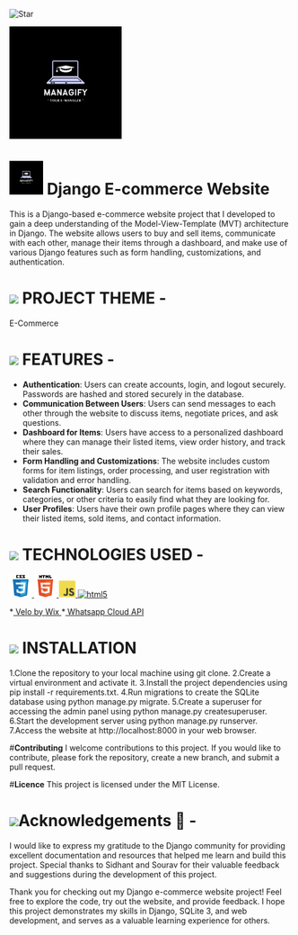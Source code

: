 ![Star ](https://img.shields.io/static/v1?label=%F0%9F%8C%9F&message=Always%20Useful&style=style=flat&color=BC4E99)


<img src="https://github.com/nick-tharwal/Managify11/blob/main/20220904_093833_0000.png" align="center" height="200" width="200">

# <img src="https://github.com/nick-tharwal/Managify11/blob/main/20220904_093833_0000.png" width="60"/> Django E-commerce Website
This is a Django-based e-commerce website project that I developed to gain a deep understanding of the Model-View-Template (MVT) architecture in Django. The website allows users to buy and sell items, communicate with each other, manage their items through a dashboard, and make use of various Django features such as form handling, customizations, and authentication.

#  <img src="https://emojipedia-us.s3.dualstack.us-west-1.amazonaws.com/thumbs/120/apple/325/artist-palette_1f3a8.png" width="43"/> PROJECT THEME -
E-Commerce


# <img src="https://emojipedia-us.s3.amazonaws.com/source/microsoft-teams/337/face-with-monocle_1f9d0.png" width="43"/> FEATURES -
* __Authentication__: Users can create accounts, login, and logout securely. Passwords are hashed and stored securely in the database.
* __Communication Between Users__: Users can send messages to each other through the website to discuss items, negotiate prices, and ask questions.
* __Dashboard for Items__: Users have access to a personalized dashboard where they can manage their listed items, view order history, and track their sales.
* __Form Handling and Customizations__: The website includes custom forms for item listings, order processing, and user registration with validation and error handling.
* __Search Functionality__: Users can search for items based on keywords, categories, or other criteria to easily find what they are looking for.
* __User Profiles__: Users have their own profile pages where they can view their listed items, sold items, and contact information.

# <img src="https://emojipedia-us.s3.dualstack.us-west-1.amazonaws.com/thumbs/120/apple/325/gear_2699-fe0f.png" width="43"/> TECHNOLOGIES USED -
<a href="https://www.w3schools.com/css/" target="_blank" rel="noreferrer"> <img src="https://raw.githubusercontent.com/devicons/devicon/master/icons/css3/css3-original-wordmark.svg" alt="css3" width="40" height="40"/>   <a href="https://www.w3.org/html/" target="_blank" rel="noreferrer"> <img src="https://raw.githubusercontent.com/devicons/devicon/master/icons/html5/html5-original-wordmark.svg" alt="html5" width="40" height="40"/> </a>   <a href="https://developer.mozilla.org/en-US/docs/Web/JavaScript" target="_blank" rel="noreferrer"> <img src="https://raw.githubusercontent.com/devicons/devicon/master/icons/javascript/javascript-original.svg" alt="javascript" width="30" height="30"/> </a>
  <a href="https://replit.com/" target="_blank" rel="noreferrer"> <img src="https://replit.com/public/icons/apple-icon-180.png" alt="html5" width="40" height="40"/> </a>
  

   

*<a href="https://wix.com/velo" target="_blank" rel="noreferrer"> Velo by Wix </a>
*<a href="https://developers.facebook.com/docs/whatsapp/cloud-api" target="_blank" rel="noreferrer"> Whatsapp Cloud API </a>
  

  
# <img src="https://emojipedia-us.s3.amazonaws.com/source/microsoft-teams/337/thinking-face_1f914.png" width="43"/> INSTALLATION
1.Clone the repository to your local machine using git clone.
2.Create a virtual environment and activate it.
3.Install the project dependencies using pip install -r requirements.txt.
4.Run migrations to create the SQLite database using python manage.py migrate.
5.Create a superuser for accessing the admin panel using python manage.py createsuperuser.
6.Start the development server using python manage.py runserver.
7.Access the website at http://localhost:8000 in your web browser.

#__Contributing__
I welcome contributions to this project. If you would like to contribute, please fork the repository, create a new branch, and submit a pull request.

#__Licence__
This project is licensed under the MIT License.

# <img src="https://media0.giphy.com/media/MLyUJaZN3zlNWtSwDt/giphy.gif" width="53"/>Acknowledgements 🦅 - 
I would like to express my gratitude to the Django community for providing excellent documentation and resources that helped me learn and build this project. Special thanks to Sidhant and Sourav for their valuable feedback and suggestions during the development of this project.

Thank you for checking out my Django e-commerce website project! Feel free to explore the code, try out the website, and provide feedback. I hope this project demonstrates my skills in Django, SQLite 3, and web development, and serves as a valuable learning experience for others.

